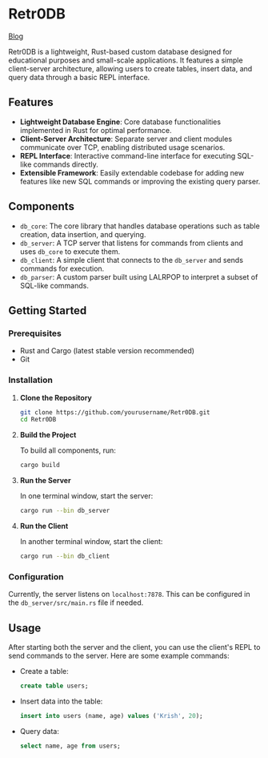 # Retr0DB

[Blog](https://medium.com/@krizzsrivastava/retr0db-building-a-database-in-rust-b223e2b98cbd)

Retr0DB is a lightweight, Rust-based custom database designed for educational purposes and small-scale applications. It features a simple client-server architecture, allowing users to create tables, insert data, and query data through a basic REPL interface.

## Features

- **Lightweight Database Engine**: Core database functionalities implemented in Rust for optimal performance.
- **Client-Server Architecture**: Separate server and client modules communicate over TCP, enabling distributed usage scenarios.
- **REPL Interface**: Interactive command-line interface for executing SQL-like commands directly.
- **Extensible Framework**: Easily extendable codebase for adding new features like new SQL commands or improving the existing query parser.

## Components

- `db_core`: The core library that handles database operations such as table creation, data insertion, and querying.
- `db_server`: A TCP server that listens for commands from clients and uses `db_core` to execute them.
- `db_client`: A simple client that connects to the `db_server` and sends commands for execution.
- `db_parser`: A custom parser built using LALRPOP to interpret a subset of SQL-like commands.

## Getting Started

### Prerequisites

- Rust and Cargo (latest stable version recommended)
- Git

### Installation

1. **Clone the Repository**

    ```bash
    git clone https://github.com/yourusername/Retr0DB.git
    cd Retr0DB
    ```

2. **Build the Project**

    To build all components, run:

    ```bash
    cargo build
    ```

3. **Run the Server**

    In one terminal window, start the server:

    ```bash
    cargo run --bin db_server
    ```

4. **Run the Client**

    In another terminal window, start the client:

    ```bash
    cargo run --bin db_client
    ```

### Configuration

Currently, the server listens on `localhost:7878`. This can be configured in the `db_server/src/main.rs` file if needed.

## Usage

After starting both the server and the client, you can use the client's REPL to send commands to the server. Here are some example commands:

- Create a table:
  ```sql
  create table users;

- Insert data into the table:
  ```sql
  insert into users (name, age) values ('Krish', 20);

- Query data:
  ```sql
  select name, age from users;
